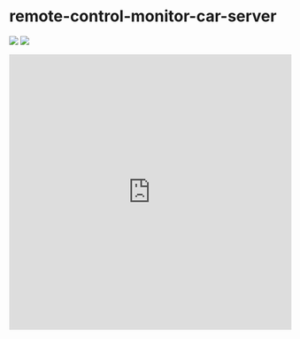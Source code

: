 # remote-control-monitor-car-server
![](https://raw.githubusercontent.com/vtumi/Socket/master/preview1.jpg)
![](https://raw.githubusercontent.com/vtumi/Socket/master/preview2.jpg)
<iframe height=498 width=510 src='http://player.youku.com/embed/XMTc3MTAyODI0OA==' frameborder=0 'allowfullscreen'></iframe>
